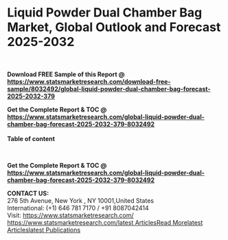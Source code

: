<h1>Liquid Powder Dual Chamber Bag Market, Global Outlook and Forecast 2025-2032</h1><br/><p><strong>Download FREE Sample of this Report @ <a href="https://www.statsmarketresearch.com/download-free-sample/8032492/global-liquid-powder-dual-chamber-bag-forecast-2025-2032-379">https://www.statsmarketresearch.com/download-free-sample/8032492/global-liquid-powder-dual-chamber-bag-forecast-2025-2032-379</a></strong></p><div><b>Get the Complete Report & TOC @ <a href="https://www.statsmarketresearch.com/global-liquid-powder-dual-chamber-bag-forecast-2025-2032-379-8032492">https://www.statsmarketresearch.com/global-liquid-powder-dual-chamber-bag-forecast-2025-2032-379-8032492</a></b></div><br><b>Table of content</b><p><br><div><b>Get the Complete Report & TOC @ <a href="https://www.statsmarketresearch.com/global-liquid-powder-dual-chamber-bag-forecast-2025-2032-379-8032492">https://www.statsmarketresearch.com/global-liquid-powder-dual-chamber-bag-forecast-2025-2032-379-8032492</a></b></div></p> <b>CONTACT US:</b><br>276 5th Avenue, New York , NY 10001,United States<br>International: (+1) 646 781 7170 / +91 8087042414<br>Visit: <a href="https://www.statsmarketresearch.com/">https://www.statsmarketresearch.com/</a><br><a href="https://gyeongbokgung.com">https://www.statsmarketresearch.com/</a><a href="https://hallyeomaritime.com">latest Articles</a><a href="https://jingwansa.com">Read More</a><a href=https://nguoiviet.jp/">latest Articles</a><a href="https://www.intelmarketresearch.com/">latest Publications</a>